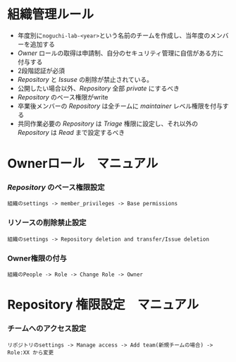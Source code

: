 # 組織管理ルール

- 年度別に`noguchi-lab-<year>`という名前のチームを作成し、当年度のメンバーを追加する
- *Owner* ロールの取得は申請制、自分のセキュリティ管理に自信がある方に付与する
- 2段階認証が必須
- *Repository* と *Issuse* の削除が禁止されている。
- 公開したい場合以外、*Repository* 全部 *private* にするべき
- *Repository* のベース権限がwrite
- 卒業後メンバーの *Repository* は全チームに *maintainer* レベル権限を付与する
- 共同作業必要の *Repository* は *Triage* 権限に設定し、それ以外の *Repository* は *Read* まで設定するべき

# Ownerロール　マニュアル

### *Repository* のベース権限設定

`組織のsettings -> member_privileges -> Base permissions`

### リソースの削除禁止設定
`組織のsettings -> Repository deletion and transfer/Issue deletion`

### Owner権限の付与
`組織のPeople -> Role -> Change Role -> Owner`

# Repository 権限設定　マニュアル

### チームへのアクセス設定
`リポジトリのsettings -> Manage access -> Add team(新規チームの場合) -> Role:XX から変更`
